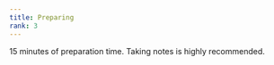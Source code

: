 ```yaml
---
title: Preparing
rank: 3
---
```


15 minutes of preparation time. Taking notes is highly recommended.
